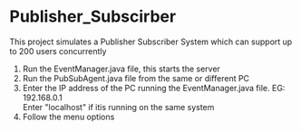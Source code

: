 # Publisher_Subscirber
This project simulates a Publisher Subscriber System which can support up to 200 users concurrently

1. Run the EventManager.java file, this starts the server
2. Run the PubSubAgent.java file from the same or different PC
3. Enter the IP address of the PC running the EventManager.java file. EG: 192.168.0.1 <br>
   Enter "localhost" if itis running on the same system
4. Follow the menu options
